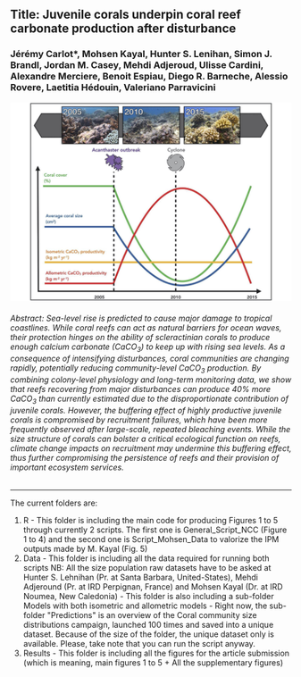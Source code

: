 
## Title: Juvenile corals underpin coral reef carbonate production after disturbance
### Jérémy Carlot*, Mohsen Kayal, Hunter S. Lenihan, Simon J. Brandl, Jordan M. Casey, Mehdi Adjeroud, Ulisse Cardini, Alexandre Merciere, Benoit Espiau, Diego R. Barneche, Alessio Rovere, Laetitia Hédouin, Valeriano Parravicini

![alt text](https://github.com/JayCrlt/Allometric_coral_growth/blob/master/Results/Graphical_Abstract.jpg?raw=true)
###### Abstract: Sea-level rise is predicted to cause major damage to tropical coastlines. While coral reefs can act as natural barriers for ocean waves, their protection hinges on the ability of scleractinian corals to produce enough calcium carbonate (CaCO<sub>3</sub>) to keep up with rising sea levels. As a consequence of intensifying disturbances, coral communities are changing rapidly, potentially reducing community-level CaCO<sub>3</sub> production. By combining colony-level physiology and long-term monitoring data, we show that reefs recovering from major disturbances can produce 40% more CaCO<sub>3</sub> than currently estimated due to the disproportionate contribution of juvenile corals. However, the buffering effect of highly productive juvenile corals is compromised by recruitment failures, which have been more frequently observed after large-scale, repeated bleaching events. While the size structure of corals can bolster a critical ecological function on reefs, climate change impacts on recruitment may undermine this buffering effect, thus further compromising the persistence of reefs and their provision of important ecosystem services. </div>

--------------

The current folders are:
  1) R - This folder is including the main code for producing Figures 1 to 5 through currently 2 scripts. The first one is General_Script_NCC (Figure 1 to 4) and the second one is Script_Mohsen_Data to valorize the IPM outputs made by M. Kayal (Fig. 5)
  2) Data - This folder is including all the data required for running both scripts
NB: All the size population raw datasets have to be asked at Hunter S. Lehnihan (Pr. at Santa Barbara, United-States), Mehdi Adjeround (Pr. at IRD Perpignan, France) and Mohsen Kayal (Dr. at IRD Noumea, New Caledonia)
          - This folder is also including a sub-folder Models with both isometric and allometric models
          - Right now, the sub-folder "Predictions" is an overview of the Coral community size distributions campaign, launched 100 times and saved into a unique dataset. Because of the size of the folder, the unique dataset only is available. Please, take note that you can run the script anyway.
  3) Results - This folder is including all the figures for the article submission (which is meaning, main figures 1 to 5 + All the supplementary figures)

